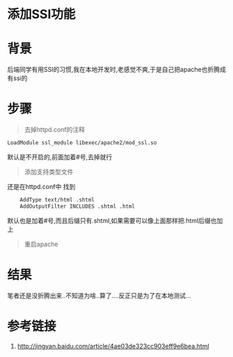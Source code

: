 # 添加SSI功能

# 背景

后端同学有用SSI的习惯,我在本地开发时,老感觉不爽,于是自己把apache也折腾成有ssi的

# 步骤

> 去掉httpd.conf的注释

```bash
LoadModule ssl_module libexec/apache2/mod_ssl.so
```

默认是不开启的,前面加着#号,去掉就行

> 添加支持类型文件

还是在httpd.conf中 找到

```bash
    AddType text/html .shtml
    AddOutputFilter INCLUDES .shtml .html
```

默认也是加着#号,而且后缀只有.shtml,如果需要可以像上面那样把.html后缀也加上

> 重启apache

# 结果

笔者还是没折腾出来..不知道为啥..算了....反正只是为了在本地测试...

# 参考链接

1. http://jingyan.baidu.com/article/4ae03de323cc903eff9e6bea.html